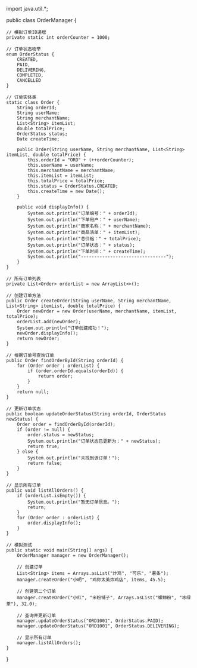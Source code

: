 import java.util.*;


public class OrderManager {

    // 模拟订单ID递增
    private static int orderCounter = 1000;

    // 订单状态枚举
    enum OrderStatus {
        CREATED,
        PAID,
        DELIVERING,
        COMPLETED,
        CANCELLED
    }

    // 订单实体类
    static class Order {
        String orderId;
        String userName;
        String merchantName;
        List<String> itemList;
        double totalPrice;
        OrderStatus status;
        Date createTime;

        public Order(String userName, String merchantName, List<String> itemList, double totalPrice) {
            this.orderId = "ORD" + (++orderCounter);
            this.userName = userName;
            this.merchantName = merchantName;
            this.itemList = itemList;
            this.totalPrice = totalPrice;
            this.status = OrderStatus.CREATED;
            this.createTime = new Date();
        }

        public void displayInfo() {
            System.out.println("订单编号：" + orderId);
            System.out.println("下单用户：" + userName);
            System.out.println("商家名称：" + merchantName);
            System.out.println("商品清单：" + itemList);
            System.out.println("总价格：" + totalPrice);
            System.out.println("订单状态：" + status);
            System.out.println("下单时间：" + createTime);
            System.out.println("--------------------------------");
        }
    }

    // 所有订单列表
    private List<Order> orderList = new ArrayList<>();

    // 创建订单方法
    public Order createOrder(String userName, String merchantName, List<String> itemList, double totalPrice) {
        Order newOrder = new Order(userName, merchantName, itemList, totalPrice);
        orderList.add(newOrder);
        System.out.println("订单创建成功！");
        newOrder.displayInfo();
        return newOrder;
    }

    // 根据订单号查询订单
    public Order findOrderById(String orderId) {
        for (Order order : orderList) {
            if (order.orderId.equals(orderId)) {
                return order;
            }
        }
        return null;
    }

    // 更新订单状态
    public boolean updateOrderStatus(String orderId, OrderStatus newStatus) {
        Order order = findOrderById(orderId);
        if (order != null) {
            order.status = newStatus;
            System.out.println("订单状态已更新为：" + newStatus);
            return true;
        } else {
            System.out.println("未找到该订单！");
            return false;
        }
    }

    // 显示所有订单
    public void listAllOrders() {
        if (orderList.isEmpty()) {
            System.out.println("暂无订单信息。");
            return;
        }
        for (Order order : orderList) {
            order.displayInfo();
        }
    }

    // 模拟测试
    public static void main(String[] args) {
        OrderManager manager = new OrderManager();

        // 创建订单
        List<String> items = Arrays.asList("炸鸡", "可乐", "薯条");
        manager.createOrder("小明", "鸡你太美炸鸡店", items, 45.5);

        // 创建第二个订单
        manager.createOrder("小红", "米粉铺子", Arrays.asList("螺蛳粉", "冰绿茶"), 32.0);

        // 查询并更新订单
        manager.updateOrderStatus("ORD1001", OrderStatus.PAID);
        manager.updateOrderStatus("ORD1001", OrderStatus.DELIVERING);

        // 显示所有订单
        manager.listAllOrders();
    }
}
